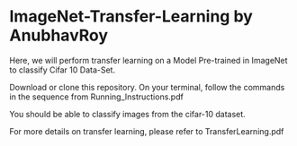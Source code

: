 # ImageNet-Transfer-Learning by AnubhavRoy
Here, we will perform transfer learning on a Model Pre-trained in ImageNet to classify Cifar 10 Data-Set.


Download or clone this repository.
On your terminal, follow the commands in the sequence from Running_Instructions.pdf

You should be able to classify images from the cifar-10 dataset.

For more details on transfer learning, please refer to TransferLearning.pdf
